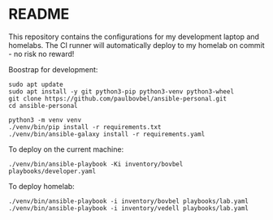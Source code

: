 # README

This repository contains the configurations for my development laptop and homelabs. The CI runner will automatically deploy to my homelab on commit - no risk no reward!

Boostrap for development:

```
sudo apt update
sudo apt install -y git python3-pip python3-venv python3-wheel
git clone https://github.com/paulbovbel/ansible-personal.git
cd ansible-personal

python3 -m venv venv
./venv/bin/pip install -r requirements.txt
./venv/bin/ansible-galaxy install -r requirements.yaml
```

To deploy on the current machine:

`./venv/bin/ansible-playbook -Ki inventory/bovbel playbooks/developer.yaml`

To deploy homelab:

`./venv/bin/ansible-playbook -i inventory/bovbel playbooks/lab.yaml`
`./venv/bin/ansible-playbook -i inventory/vedell playbooks/lab.yaml`
